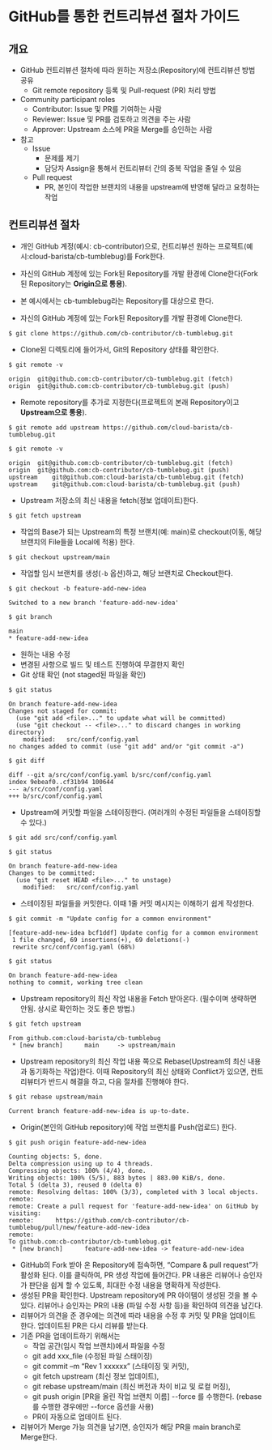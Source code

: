 # GitHub를 통한 컨트리뷰션 절차 가이드

## 개요
-	GitHub 컨트리뷰션 절차에 따라 원하는 저장소(Repository)에 컨트리뷰션 방법 공유
    -	Git remote repository 등록 및 Pull-request (PR) 처리 방법
-	Community participant roles
    -	Contributor: Issue 및 PR를 기여하는 사람
    -	Reviewer: Issue 및 PR를 검토하고 의견을 주는 사람
    -	Approver: Upstream 소스에 PR을 Merge를 승인하는 사람
-	참고
    -	Issue
        -	문제를 제기
        -	담당자 Assign을 통해서 컨트리뷰터 간의 중복 작업을 줄일 수 있음
    -	Pull request
        -	PR, 본인이 작업한 브랜치의 내용을 upstream에 반영해 달라고 요청하는 작업

## 컨트리뷰션 절차
- 개인 GitHub 계정(예시: cb-contributor)으로, 컨트리뷰션 원하는 프로젝트(예시:cloud-barista/cb-tumblebug)를 Fork한다.
- 자신의 GitHub 계정에 있는 Fork된 Repository를 개발 환경에 Clone한다(Fork된 Repository는 **Origin으로 통용**).
- 본 예시에서는 cb-tumblebug라는 Repository를 대상으로 한다.

- 자신의 GitHub 계정에 있는 Fork된 Repository를 개발 환경에 Clone한다.

`$ git clone https://github.com/cb-contributor/cb-tumblebug.git`

- Clone된 디렉토리에 들어가서, Git의 Repository 상태를 확인한다.

`$ git remote -v`
```
origin	git@github.com:cb-contributor/cb-tumblebug.git (fetch)
origin	git@github.com:cb-contributor/cb-tumblebug.git (push)
```

- Remote repository를 추가로 지정한다(프로젝트의 본래 Repository이고 **Upstream으로 통용**).

`$ git remote add upstream https://github.com/cloud-barista/cb-tumblebug.git`

`$ git remote -v`
```
origin	git@github.com:cb-contributor/cb-tumblebug.git (fetch)
origin	git@github.com:cb-contributor/cb-tumblebug.git (push)
upstream	git@github.com:cloud-barista/cb-tumblebug.git (fetch)
upstream	git@github.com:cloud-barista/cb-tumblebug.git (push)
```

- Upstream 저장소의 최신 내용을 fetch(정보 업데이트)한다.

`$ git fetch upstream`

- 작업의 Base가 되는 Upstream의 특정 브랜치(예: main)로 checkout(이동, 해당 브랜치의 File들을 Local에 적용) 한다.

`$ git checkout upstream/main`

- 작업할 임시 브랜치를 생성(`-b` 옵션)하고, 해당 브랜치로 Checkout한다.

`$ git checkout -b feature-add-new-idea`
```
Switched to a new branch 'feature-add-new-idea'
```

`$ git branch`
```
main
* feature-add-new-idea
```

- 원하는 내용 수정
- 변경된 사항으로 빌드 및 테스트 진행하여 무결한지 확인
- Git 상태 확인 (not staged된 파일을 확인)

`$ git status`
```
On branch feature-add-new-idea
Changes not staged for commit:
  (use "git add <file>..." to update what will be committed)
  (use "git checkout -- <file>..." to discard changes in working directory)
	modified:   src/conf/config.yaml
no changes added to commit (use "git add" and/or "git commit -a")
```

`$ git diff`
```
diff --git a/src/conf/config.yaml b/src/conf/config.yaml
index 9ebeaf0..cf31b94 100644
--- a/src/conf/config.yaml
+++ b/src/conf/config.yaml
```

- Upstream에 커밋할 파일을 스테이징한다. (여러개의 수정된 파일들을 스테이징할 수 있다.)

`$ git add src/conf/config.yaml`

`$ git status`
```
On branch feature-add-new-idea
Changes to be committed:
  (use "git reset HEAD <file>..." to unstage)
	modified:   src/conf/config.yaml
```

- 스테이징된 파일들을 커밋한다. 이때 1줄 커밋 메시지는 이해하기 쉽게 작성한다.

`$ git commit -m "Update config for a common environment"`
```
[feature-add-new-idea bcf1ddf] Update config for a common environment
 1 file changed, 69 insertions(+), 69 deletions(-)
 rewrite src/conf/config.yaml (68%)
```

`$ git status`
```
On branch feature-add-new-idea
nothing to commit, working tree clean
```

- Upstream repository의 최신 작업 내용을 Fetch 받아온다. (필수이며 생략하면 안됨. 상시로 확인하는 것도 좋은 방법.)

`$ git fetch upstream`
```
From github.com:cloud-barista/cb-tumblebug
 * [new branch]      main     -> upstream/main
```

- Upstream repository의 최신 작업 내용 쪽으로 Rebase(Upstream의 최신 내용과 동기화하는 작업)한다. 이때 Repository의 최신 상태와 Conflict가 있으면, 컨트리뷰터가 반드시 해결을 하고, 다음 절차를 진행해야 한다.

`$ git rebase upstream/main`
```
Current branch feature-add-new-idea is up-to-date.
```

- Origin(본인의 GitHub repository)에 작업 브랜치를 Push(업로드) 한다.

`$ git push origin feature-add-new-idea`
```
Counting objects: 5, done.
Delta compression using up to 4 threads.
Compressing objects: 100% (4/4), done.
Writing objects: 100% (5/5), 883 bytes | 883.00 KiB/s, done.
Total 5 (delta 3), reused 0 (delta 0)
remote: Resolving deltas: 100% (3/3), completed with 3 local objects.
remote: 
remote: Create a pull request for 'feature-add-new-idea' on GitHub by visiting:
remote:      https://github.com/cb-contributor/cb-tumblebug/pull/new/feature-add-new-idea
remote: 
To github.com:cb-contributor/cb-tumblebug.git
 * [new branch]      feature-add-new-idea -> feature-add-new-idea
```

- GitHub의 Fork 받아 온 Repository에 접속하면, “Compare & pull request”가 활성화 된다. 이를 클릭하여, PR 생성 작업에 들어간다. PR 내용은 리뷰어나 승인자가 판단을 쉽게 할 수 있도록, 최대한 수정 내용을 명확하게 작성한다.
- 생성된 PR을 확인한다. Upstream repository에 PR 아이템이 생성된 것을 볼 수 있다. 리뷰어나 승인자는 PR의 내용 (파일 수정 사항 등)을 확인하여 의견을 남긴다.
- 리뷰어가 의견을 준 경우에는 의견에 따라 내용을 수정 후 커밋 및 PR을 업데이트 한다. 업데이트된 PR은 다시 리뷰를 받는다. 
- 기존 PR을 업데이트하기 위해서는 
  - 작업 공간(임시 작업 브랜치)에서 파일을 수정
  - git add xxx_file (수정된 파일 스태이징)
  - git commit –m “Rev 1 xxxxxx” (스태이징 및 커밋), 
  - git fetch upstream (최신 정보 업데이트), 
  - git rebase upstream/main (최신 버전과 차이 비교 및 로컬 머징), 
  - git push origin [PR을 올린 작업 브랜치 이름] --force 를 수행한다. (rebase를 수행한 경우에만 --force 옵션을 사용)
  - PR이 자동으로 업데이트 된다.
- 리뷰어가 Merge 가능 의견을 남기면, 승인자가 해당 PR을 main branch로 Merge한다.
